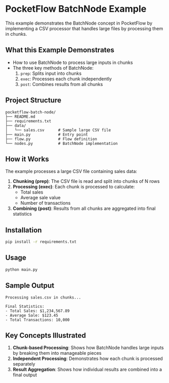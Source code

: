 # PocketFlow BatchNode Example

This example demonstrates the BatchNode concept in PocketFlow by implementing a CSV processor that handles large files by processing them in chunks.

## What this Example Demonstrates

- How to use BatchNode to process large inputs in chunks
- The three key methods of BatchNode:
  1. `prep`: Splits input into chunks
  2. `exec`: Processes each chunk independently
  3. `post`: Combines results from all chunks

## Project Structure

```
pocketflow-batch-node/
├── README.md
├── requirements.txt
├── data/
│   └── sales.csv      # Sample large CSV file
├── main.py            # Entry point
├── flow.py            # Flow definition
└── nodes.py           # BatchNode implementation
```

## How it Works

The example processes a large CSV file containing sales data:

1. **Chunking (prep)**: The CSV file is read and split into chunks of N rows
2. **Processing (exec)**: Each chunk is processed to calculate:
   - Total sales
   - Average sale value
   - Number of transactions
3. **Combining (post)**: Results from all chunks are aggregated into final statistics

## Installation

```bash
pip install -r requirements.txt
```

## Usage

```bash
python main.py
```

## Sample Output

```
Processing sales.csv in chunks...

Final Statistics:
- Total Sales: $1,234,567.89
- Average Sale: $123.45
- Total Transactions: 10,000
```

## Key Concepts Illustrated

1. **Chunk-based Processing**: Shows how BatchNode handles large inputs by breaking them into manageable pieces
2. **Independent Processing**: Demonstrates how each chunk is processed separately
3. **Result Aggregation**: Shows how individual results are combined into a final output
